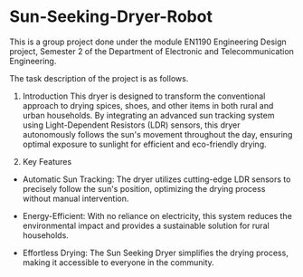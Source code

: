 # Sun-Seeking-Dryer-Robot

This is a group project done under the module EN1190 Engineering Design project, Semester 2 of the Department of Electronic and Telecommunication Engineering.

The task description of the project is as follows.

1. Introduction
This dryer is designed to transform the conventional approach to drying spices, shoes, and other items in both rural and urban households. By integrating an advanced sun tracking system using Light-Dependent Resistors (LDR) sensors, this dryer autonomously follows the sun's movement throughout the day, ensuring optimal exposure to sunlight for efficient and eco-friendly drying.

2. Key Features
- Automatic Sun Tracking: The dryer utilizes cutting-edge LDR sensors to precisely follow the sun's position, optimizing the drying process without manual intervention.

- Energy-Efficient: With no reliance on electricity, this system reduces the environmental impact and provides a sustainable solution for rural households.

- Effortless Drying: The Sun Seeking Dryer simplifies the drying process, making it accessible to everyone in the community.

